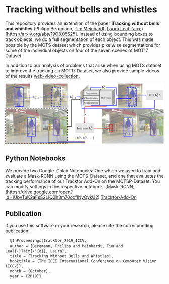 # Tracking without bells and whistles

This repository provides an extension of the paper **Tracking without bells and whistles** (Philipp Bergmann, [Tim Meinhardt](https://dvl.in.tum.de/team/meinhardt/), [Laura Leal-Taixe](https://dvl.in.tum.de/team/lealtaixe/)) [https://arxiv.org/abs/1903.05625]. Instead of using bounding boxes to track objects, we do a full segmentation of each object. This was made possible by the MOTS dataset which provides pixelwise segmentations for some of the individual objects on four of the seven scenes of MOT17 Dataset. 

In addition to our analysis of problems that arise when using MOTS dataset to improve the tracking on MOT17 Dataset, we also provide sample videos of the results [web-video-collection](https://vision.in.tum.de/webshare/u/meinhard/tracking_wo_bnw-supp_video_collection.zip).

![Visualization of Tracktor](data/Tracktor+MaskRCNN.png)

## Python Notebooks

We provide two Google-Colab Notebooks: One which we used to train and evaluate a Mask-RCNN using the MOTS-Dataset, and one that evaluates the tracking performance of our Tracktor Add-On on the MOTSP-Dataset. You can modify settings in the respective notebook. [Mask-RCNN] (https://drive.google.com/open?id=1UbvTuK2aFsS2LIQ2h8m70oofINyQykU2)
[Tracktor-Add-On](https://drive.google.com/open?id=1ABnb2QxXfCxF9Vh75PbMXbaxppTceyGY)

## Publication
 If you use this software in your research, please cite the corresponding publication:

```
  @InProceedings{tracktor_2019_ICCV,
  author = {Bergmann, Philipp and Meinhardt, Tim and Leal{-}Taix{\'{e}}, Laura},
  title = {Tracking Without Bells and Whistles},
  booktitle = {The IEEE International Conference on Computer Vision (ICCV)},
  month = {October},
  year = {2019}}
```
